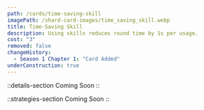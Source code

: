 ```yaml
---
path: /cards/time-saving-skill
imagePath: /shard-card-images/time_saving_skill.webp
title: Time-Saving Skill
description: Using skills reduces round time by 1s per usage.
cost: "3"
removed: false
changeHistory:
  - Season 1 Chapter 1: "Card Added"
underConstruction: true
---
```


::details-section
Coming Soon
::

::strategies-section
Coming Soon
::
